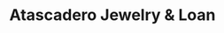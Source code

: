 ---
title: "Atascadero Jewelry & Loan"
url: /atascadero/atascadero-jewelry-and-loan/
shop: pawnbroker
---